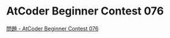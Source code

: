 AtCoder Beginner Contest 076
===

[問題 - AtCoder Beginner Contest 076](https://atcoder.jp/contests/abc076/tasks)
